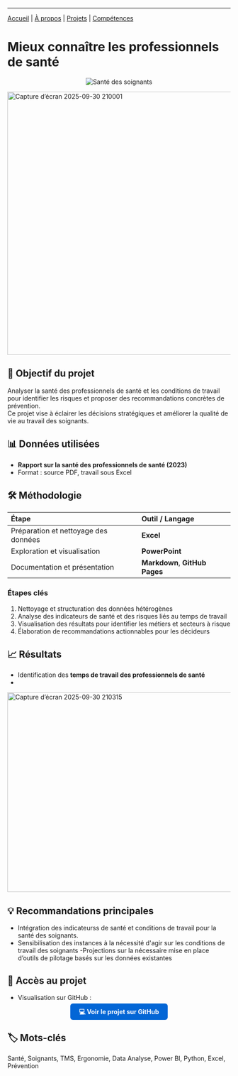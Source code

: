 
---

[Accueil](/) | [À propos](/about) | [Projets](/projects) | [Compétences](/skills)

# Mieux connaître les professionnels de santé

<p align="center">
  <img src="https://via.placeholder.com/200" alt="Santé des soignants" />
</p>

<img width="954" height="593" alt="Capture d’écran 2025-09-30 210001" src="https://github.com/user-attachments/assets/d8e4c3d3-fb7f-4419-af1a-6c4d7fd50aa9" />

## 🎯 Objectif du projet
Analyser la santé des professionnels de santé et les conditions de travail pour identifier les risques et proposer des recommandations concrètes de prévention.  
Ce projet vise à éclairer les décisions stratégiques et améliorer la qualité de vie au travail des soignants.

## 📊 Données utilisées
- **Rapport sur la santé des professionnels de santé (2023)**
- Format : source PDF, travail sous Excel

## 🛠️ Méthodologie

| Étape | Outil / Langage |
|:------|:----------------|
| Préparation et nettoyage des données | **Excel** |
| Exploration et visualisation | **PowerPoint** |
| Documentation et présentation | **Markdown**, **GitHub Pages** |


### Étapes clés
1. Nettoyage et structuration des données hétérogènes  
2. Analyse des indicateurs de santé et des risques liés au temps de travail
3. Visualisation des résultats pour identifier les métiers et secteurs à risque  
4. Élaboration de recommandations actionnables pour les décideurs

## 📈 Résultats
- Identification des **temps de travail des professionnels de santé**
- 
<img width="1025" height="450" alt="Capture d’écran 2025-09-30 210315" src="https://github.com/user-attachments/assets/6a9c5a0b-2d94-49c5-aa04-4bdb0061c4f2" />

## 💡 Recommandations principales
- Intégration des indicateurss de santé et conditions de travail pour la santé des soignants.
- Sensibilisation des instances à la nécessité d'agir sur les conditions de travail des soignants
-Projections sur la nécessaire mise en place d’outils de pilotage basés sur les données existantes

## 🔗 Accès au projet
- Visualisation sur GitHub  :
  
<p align="center">
  <a href="https://github.com/Antoineb-data/Sante-des-soignants" style="background-color:#0366d6; color:white; padding:10px 20px; text-decoration:none; border-radius:6px; font-weight:bold;">
    💻 Voir le projet sur GitHub
  </a>
</p>


## 🏷️ Mots-clés
Santé, Soignants, TMS, Ergonomie, Data Analyse, Power BI, Python, Excel, Prévention

